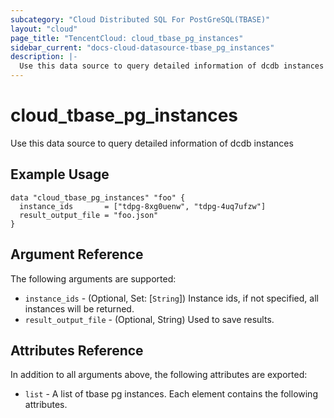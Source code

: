 ```yaml
---
subcategory: "Cloud Distributed SQL For PostGreSQL(TBASE)"
layout: "cloud"
page_title: "TencentCloud: cloud_tbase_pg_instances"
sidebar_current: "docs-cloud-datasource-tbase_pg_instances"
description: |-
  Use this data source to query detailed information of dcdb instances
---
```


# cloud_tbase_pg_instances

Use this data source to query detailed information of dcdb instances

## Example Usage

```hcl
data "cloud_tbase_pg_instances" "foo" {
  instance_ids       = ["tdpg-8xg0uenw", "tdpg-4uq7ufzw"]
  result_output_file = "foo.json"
}
```

## Argument Reference

The following arguments are supported:

* `instance_ids` - (Optional, Set: [`String`]) Instance ids, if not specified, all instances will be returned.
* `result_output_file` - (Optional, String) Used to save results.

## Attributes Reference

In addition to all arguments above, the following attributes are exported:

* `list` - A list of tbase pg instances. Each element contains the following attributes.


